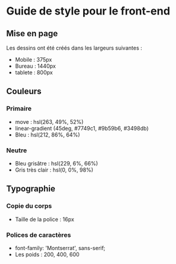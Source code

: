 # Guide de style pour le front-end

## Mise en page

Les dessins ont été créés dans les largeurs suivantes :

- Mobile : 375px
- Bureau : 1440px
- tablete : 800px

## Couleurs

### Primaire

- move : hsl(263, 49%, 52%)
- linear-gradient (45deg, #7749c1, #9b59b6, #3498db)
- Bleu : hsl(212, 86%, 64%)

### Neutre

- Bleu grisâtre : hsl(229, 6%, 66%)
- Gris très clair : hsl(0, 0%, 98%)

## Typographie

### Copie du corps

- Taille de la police : 16px

### Polices de caractères

- font-family: 'Montserrat', sans-serif;
- Les poids : 200, 400, 600
